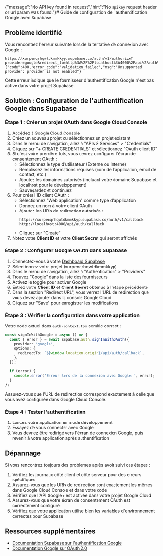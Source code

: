 {"message":"No API key found in request","hint":"No `apikey` request header or url param was found."}# Guide de configuration de l'authentification Google avec Supabase

## Problème identifié

Vous rencontrez l'erreur suivante lors de la tentative de connexion avec Google :

```
https://xurpenqrhqwtdkmmkkyp.supabase.co/auth/v1/authorize?provider=google&redirect_to=http%3A%2F%2Flocalhost%3A4000%2Fapi%2Fauth%2Fcallback
{"code":400,"error_code":"validation_failed","msg":"Unsupported provider: provider is not enabled"}
```

Cette erreur indique que le fournisseur d'authentification Google n'est pas activé dans votre projet Supabase.

## Solution : Configuration de l'authentification Google dans Supabase

### Étape 1 : Créer un projet OAuth dans Google Cloud Console

1. Accédez à [Google Cloud Console](https://console.cloud.google.com/)
2. Créez un nouveau projet ou sélectionnez un projet existant
3. Dans le menu de navigation, allez à "APIs & Services" > "Credentials"
4. Cliquez sur "+ CREATE CREDENTIALS" et sélectionnez "OAuth client ID"
5. Si c'est votre première fois, vous devrez configurer l'écran de consentement OAuth :
   - Sélectionnez le type d'utilisateur (Externe ou Interne)
   - Remplissez les informations requises (nom de l'application, email de contact, etc.)
   - Ajoutez les domaines autorisés (incluant votre domaine Supabase et localhost pour le développement)
   - Sauvegardez et continuez
6. Pour créer l'ID client OAuth :
   - Sélectionnez "Web application" comme type d'application
   - Donnez un nom à votre client OAuth
   - Ajoutez les URIs de redirection autorisés :
     ```
     https://xurpenqrhqwtdkmmkkyp.supabase.co/auth/v1/callback
     http://localhost:4000/api/auth/callback
     ```
   - Cliquez sur "Create"
7. Notez votre **Client ID** et votre **Client Secret** qui seront affichés

### Étape 2 : Configurer Google OAuth dans Supabase

1. Connectez-vous à votre [Dashboard Supabase](https://app.supabase.com/)
2. Sélectionnez votre projet (xurpenqrhqwtdkmmkkyp)
3. Dans le menu de navigation, allez à "Authentication" > "Providers"
4. Trouvez "Google" dans la liste des fournisseurs
5. Activez le toggle pour activer Google
6. Entrez votre **Client ID** et **Client Secret** obtenus à l'étape précédente
7. Dans la section "Redirect URL", vous verrez l'URL de redirection que vous devez ajouter dans la console Google Cloud
8. Cliquez sur "Save" pour enregistrer les modifications

### Étape 3 : Vérifier la configuration dans votre application

Votre code actuel dans `auth-context.tsx` semble correct :

```typescript
const signInWithGoogle = async () => {
  const { error } = await supabase.auth.signInWithOAuth({
    provider: 'google',
    options: {
      redirectTo: `${window.location.origin}/api/auth/callback`,
    },
  });
  
  if (error) {
    console.error('Erreur lors de la connexion avec Google:', error);
  }
};
```

Assurez-vous que l'URL de redirection correspond exactement à celle que vous avez configurée dans Google Cloud Console.

### Étape 4 : Tester l'authentification

1. Lancez votre application en mode développement
2. Essayez de vous connecter avec Google
3. Vous devriez être redirigé vers l'écran de connexion Google, puis revenir à votre application après authentification

## Dépannage

Si vous rencontrez toujours des problèmes après avoir suivi ces étapes :

1. Vérifiez les journaux côté client et côté serveur pour des erreurs spécifiques
2. Assurez-vous que les URIs de redirection sont exactement les mêmes dans Google Cloud Console et dans votre code
3. Vérifiez que l'API Google+ est activée dans votre projet Google Cloud
4. Assurez-vous que votre écran de consentement OAuth est correctement configuré
5. Vérifiez que votre application utilise bien les variables d'environnement correctes pour Supabase

## Ressources supplémentaires

- [Documentation Supabase sur l'authentification Google](https://supabase.com/docs/guides/auth/social-login/auth-google)
- [Documentation Google sur OAuth 2.0](https://developers.google.com/identity/protocols/oauth2)